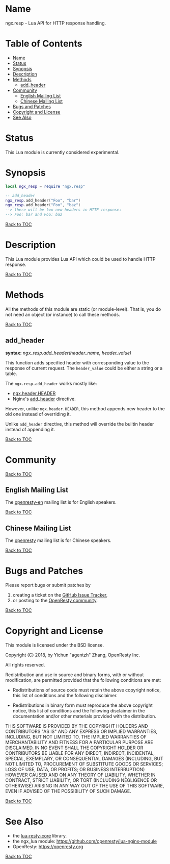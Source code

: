 Name
====

ngx.resp - Lua API for HTTP response handling.

Table of Contents
=================

* [Name](#name)
* [Status](#status)
* [Synopsis](#synopsis)
* [Description](#description)
* [Methods](#methods)
    * [add_header](#add_header)
* [Community](#community)
    * [English Mailing List](#english-mailing-list)
    * [Chinese Mailing List](#chinese-mailing-list)
* [Bugs and Patches](#bugs-and-patches)
* [Copyright and License](#copyright-and-license)
* [See Also](#see-also)

Status
======

This Lua module is currently considered experimental.

Synopsis
========

```lua
local ngx_resp = require "ngx.resp"

-- add_header
ngx_resp.add_header("Foo", "bar")
ngx_resp.add_header("Foo", "baz")
--> there will be two new headers in HTTP response:
--> Foo: bar and Foo: baz
```

[Back to TOC](#table-of-contents)

Description
===========

This Lua module provides Lua API which could be used to handle HTTP response.

[Back to TOC](#table-of-contents)

Methods
=======

All the methods of this module are static (or module-level). That is, you do
not need an object (or instance) to call these methods.

[Back to TOC](#table-of-contents)

add_header
----------
**syntax:** *ngx_resp.add_header(header_name, header_value)*

This function adds specified header with corresponding value to the response of
current request. The `header_value` could be either a string or a table.

The `ngx.resp.add_header` works mostly like:
* [ngx.header.HEADER](https://github.com/openresty/lua-nginx-module#ngxheaderheader)
* Nginx's [add_header](http://nginx.org/en/docs/http/ngx_http_headers_module.html#add_header) directive.

However, unlike `ngx.header.HEADER`, this method appends new header to the old
one instead of overriding it.

Unlike `add_header` directive, this method will override the builtin header
instead of appending it.

[Back to TOC](#table-of-contents)

Community
=========

[Back to TOC](#table-of-contents)

English Mailing List
--------------------

The [openresty-en](https://groups.google.com/group/openresty-en) mailing list
is for English speakers.

[Back to TOC](#table-of-contents)

Chinese Mailing List
--------------------

The [openresty](https://groups.google.com/group/openresty) mailing list is for
Chinese speakers.

[Back to TOC](#table-of-contents)

Bugs and Patches
================

Please report bugs or submit patches by

1. creating a ticket on the [GitHub Issue Tracker](https://github.com/openresty/lua-resty-core/issues),
1. or posting to the [OpenResty community](#community).

[Back to TOC](#table-of-contents)

Copyright and License
=====================

This module is licensed under the BSD license.

Copyright (C) 2018, by Yichun "agentzh" Zhang, OpenResty Inc.

All rights reserved.

Redistribution and use in source and binary forms, with or without modification, are permitted provided that the following conditions are met:

* Redistributions of source code must retain the above copyright notice, this list of conditions and the following disclaimer.

* Redistributions in binary form must reproduce the above copyright notice, this list of conditions and the following disclaimer in the documentation and/or other materials provided with the distribution.

THIS SOFTWARE IS PROVIDED BY THE COPYRIGHT HOLDERS AND CONTRIBUTORS "AS IS" AND ANY EXPRESS OR IMPLIED WARRANTIES, INCLUDING, BUT NOT LIMITED TO, THE IMPLIED WARRANTIES OF MERCHANTABILITY AND FITNESS FOR A PARTICULAR PURPOSE ARE DISCLAIMED. IN NO EVENT SHALL THE COPYRIGHT HOLDER OR CONTRIBUTORS BE LIABLE FOR ANY DIRECT, INDIRECT, INCIDENTAL, SPECIAL, EXEMPLARY, OR CONSEQUENTIAL DAMAGES (INCLUDING, BUT NOT LIMITED TO, PROCUREMENT OF SUBSTITUTE GOODS OR SERVICES; LOSS OF USE, DATA, OR PROFITS; OR BUSINESS INTERRUPTION) HOWEVER CAUSED AND ON ANY THEORY OF LIABILITY, WHETHER IN CONTRACT, STRICT LIABILITY, OR TORT (INCLUDING NEGLIGENCE OR OTHERWISE) ARISING IN ANY WAY OUT OF THE USE OF THIS SOFTWARE, EVEN IF ADVISED OF THE POSSIBILITY OF SUCH DAMAGE.

[Back to TOC](#table-of-contents)

See Also
========
* the [lua-resty-core](https://github.com/openresty/lua-resty-core) library.
* the ngx_lua module: https://github.com/openresty/lua-nginx-module
* OpenResty: https://openresty.org

[Back to TOC](#table-of-contents)

